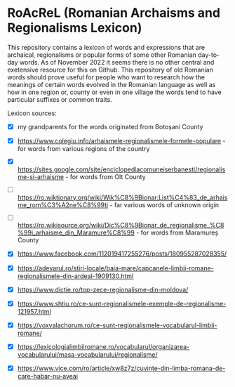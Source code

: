 # RoAcReL (Romanian Archaisms and Regionalisms Lexicon)

This repository contains a lexicon of words and expressions that are archaical, regionalisms or popular forms of some other Romanian day-to-day words. As of November 2022 it seems there is no other central and exetensive resource for this on Github. This repository of old Romanian words should prove useful for people who want to research how the meanings of certain words evolved in the Romanian language as well as how in one region or, county or even in one village the words tend to have particular suffixes or common traits.

Lexicon sources:
  - [x] my grandparents for the words originated from Botoșani County
  - [x] https://www.colegiu.info/arhaismele-regionalismele-formele-populare - for words from various regions of the country
  - [x] https://sites.google.com/site/enciclopediacomuneiserbanesti/regionalisme-si-arhaisme - for words from Olt County
  - [ ] https://ro.wiktionary.org/wiki/Wik%C8%9Bionar:List%C4%83_de_arhaisme_rom%C3%A2ne%C8%99ti - far various words of unknown origin
  - [ ] https://ro.wikisource.org/wiki/Dic%C8%9Bionar_de_regionalisme_%C8%99i_arhaisme_din_Maramure%C8%99 - for words from Maramureș County
  - [x] https://www.facebook.com/112019417255276/posts/180955287028355/
  - [x] https://adevarul.ro/stiri-locale/baia-mare/capcanele-limbii-romane-regionalismele-din-ardeal-1909130.html
  - [x] https://www.dictie.ro/top-zece-regionalisme-din-moldova/
  - [x] https://www.shtiu.ro/ce-sunt-regionalismele-exemple-de-regionalisme-121957.html
  - [x] https://voxvalachorum.ro/ce-sunt-regionalismele-vocabularul-limbii-romane/
  - [x] https://lexicologialimbiiromane.ro/vocabularul/organizarea-vocabularului/masa-vocabularului/regionalisme/
  - [x] https://www.vice.com/ro/article/xw8z7z/cuvinte-din-limba-romana-de-care-habar-nu-aveai
  
